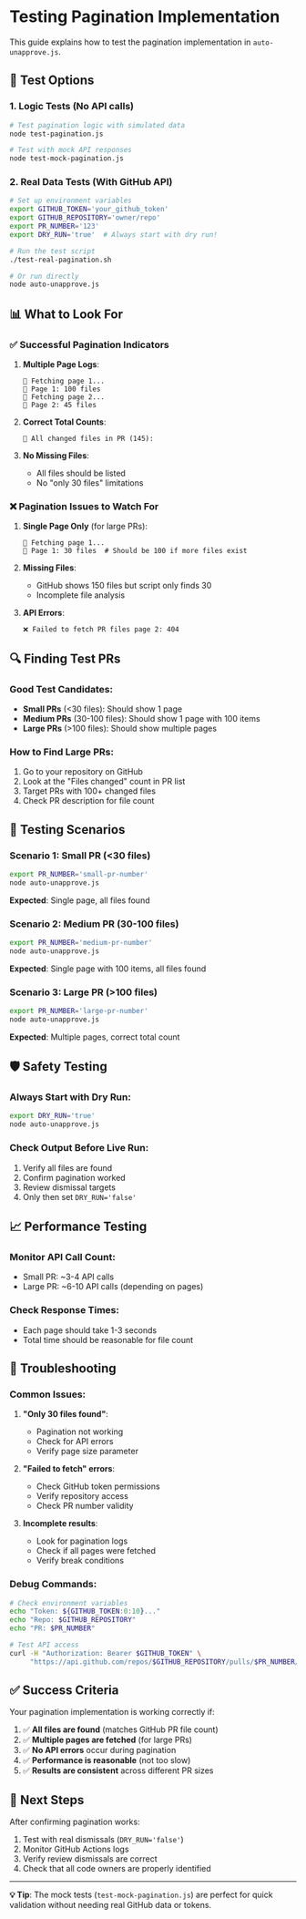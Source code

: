 # Testing Pagination Implementation

This guide explains how to test the pagination implementation in `auto-unapprove.js`.

## 🧪 Test Options

### 1. **Logic Tests** (No API calls)
```bash
# Test pagination logic with simulated data
node test-pagination.js

# Test with mock API responses
node test-mock-pagination.js
```

### 2. **Real Data Tests** (With GitHub API)
```bash
# Set up environment variables
export GITHUB_TOKEN='your_github_token'
export GITHUB_REPOSITORY='owner/repo'
export PR_NUMBER='123'
export DRY_RUN='true'  # Always start with dry run!

# Run the test script
./test-real-pagination.sh

# Or run directly
node auto-unapprove.js
```

## 📊 What to Look For

### ✅ Successful Pagination Indicators

1. **Multiple Page Logs**:
   ```
   📄 Fetching page 1...
   📄 Page 1: 100 files
   📄 Fetching page 2...
   📄 Page 2: 45 files
   ```

2. **Correct Total Counts**:
   ```
   📁 All changed files in PR (145):
   ```

3. **No Missing Files**:
   - All files should be listed
   - No "only 30 files" limitations

### ❌ Pagination Issues to Watch For

1. **Single Page Only** (for large PRs):
   ```
   📄 Fetching page 1...
   📄 Page 1: 30 files  # Should be 100 if more files exist
   ```

2. **Missing Files**:
   - GitHub shows 150 files but script only finds 30
   - Incomplete file analysis

3. **API Errors**:
   ```
   ❌ Failed to fetch PR files page 2: 404
   ```

## 🔍 Finding Test PRs

### Good Test Candidates:
- **Small PRs** (<30 files): Should show 1 page
- **Medium PRs** (30-100 files): Should show 1 page with 100 items
- **Large PRs** (>100 files): Should show multiple pages

### How to Find Large PRs:
1. Go to your repository on GitHub
2. Look at the "Files changed" count in PR list
3. Target PRs with 100+ changed files
4. Check PR description for file count

## 🚀 Testing Scenarios

### Scenario 1: Small PR (<30 files)
```bash
export PR_NUMBER='small-pr-number'
node auto-unapprove.js
```
**Expected**: Single page, all files found

### Scenario 2: Medium PR (30-100 files)
```bash
export PR_NUMBER='medium-pr-number'
node auto-unapprove.js
```
**Expected**: Single page with 100 items, all files found

### Scenario 3: Large PR (>100 files)
```bash
export PR_NUMBER='large-pr-number'
node auto-unapprove.js
```
**Expected**: Multiple pages, correct total count

## 🛡️ Safety Testing

### Always Start with Dry Run:
```bash
export DRY_RUN='true'
node auto-unapprove.js
```

### Check Output Before Live Run:
1. Verify all files are found
2. Confirm pagination worked
3. Review dismissal targets
4. Only then set `DRY_RUN='false'`

## 📈 Performance Testing

### Monitor API Call Count:
- Small PR: ~3-4 API calls
- Large PR: ~6-10 API calls (depending on pages)

### Check Response Times:
- Each page should take 1-3 seconds
- Total time should be reasonable for file count

## 🔧 Troubleshooting

### Common Issues:

1. **"Only 30 files found"**:
   - Pagination not working
   - Check for API errors
   - Verify page size parameter

2. **"Failed to fetch" errors**:
   - Check GitHub token permissions
   - Verify repository access
   - Check PR number validity

3. **Incomplete results**:
   - Look for pagination logs
   - Check if all pages were fetched
   - Verify break conditions

### Debug Commands:
```bash
# Check environment variables
echo "Token: ${GITHUB_TOKEN:0:10}..."
echo "Repo: $GITHUB_REPOSITORY"
echo "PR: $PR_NUMBER"

# Test API access
curl -H "Authorization: Bearer $GITHUB_TOKEN" \
     "https://api.github.com/repos/$GITHUB_REPOSITORY/pulls/$PR_NUMBER/files?per_page=1"
```

## ✅ Success Criteria

Your pagination implementation is working correctly if:

1. ✅ **All files are found** (matches GitHub PR file count)
2. ✅ **Multiple pages are fetched** (for large PRs)
3. ✅ **No API errors** occur during pagination
4. ✅ **Performance is reasonable** (not too slow)
5. ✅ **Results are consistent** across different PR sizes

## 🎯 Next Steps

After confirming pagination works:

1. Test with real dismissals (`DRY_RUN='false'`)
2. Monitor GitHub Actions logs
3. Verify review dismissals are correct
4. Check that all code owners are properly identified

---

**💡 Tip**: The mock tests (`test-mock-pagination.js`) are perfect for quick validation without needing real GitHub data or tokens. 